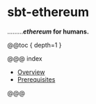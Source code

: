 # sbt-ethereum

.........**_ethereum_ for humans.**

@@toc { depth=1 }

@@@ index

* [Overview](overview.md)
* [Prerequisites](prerequisites.md)

@@@

